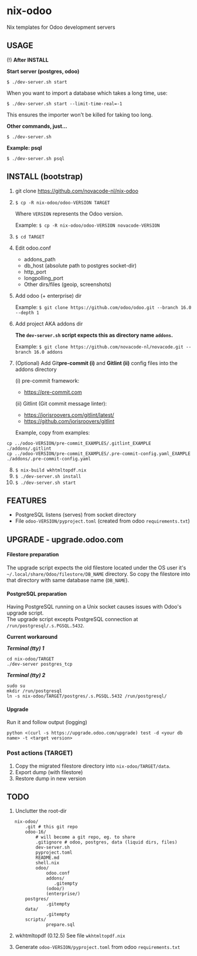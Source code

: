 # nix-odoo
Nix templates for Odoo development servers

## USAGE

(!) **After INSTALL**

**Start server (postgres, odoo)**

`$ ./dev-server.sh start`

When you want to import a database which takes a long time, use:

`$ ./dev-server.sh start --limit-time-real=-1`

This ensures the importer won't be killed for taking too long.

**Other commands, just...**

`$ ./dev-server.sh`

**Example: psql**

`$ ./dev-server.sh psql`


## INSTALL (bootstrap)

1. git clone https://github.com/novacode-nl/nix-odoo

2. `$ cp -R nix-odoo/odoo-VERSION TARGET`

    Where `VERSION` represents the Odoo version.

   Example:
   `$ cp -R nix-odoo/odoo-VERSION novacode-VERSION`

3. `$ cd TARGET`

4. Edit odoo.conf
   - addons_path
   - db_host (absolute path to postgres socket-dir)
   - http_port
   - longpolling_port
   - Other dirs/files (geoip, screenshots)

5. Add odoo (+ enterprise) dir

   Example:
   `$ git clone https://github.com/odoo/odoo.git --branch 16.0 --depth 1`

6. Add project AKA addons dir

    **The `dev-server.sh` script expects this as directory name `addons`.**

    Example:
   `$ git clone https://github.com/novacode-nl/novacode.git --branch 16.0 addons`

7. (Optional) Add Git**pre-commit (i)** and **Gitlint (ii)** config files into the addons directory

    (i) pre-commit framework:
    - https://pre-commit.com

    (ii) Gitlint (Git commit message linter):
    - https://jorisroovers.com/gitlint/latest/
    - https://github.com/jorisroovers/gitlint

    Example, copy from examples:

```
cp ../odoo-VERSION/pre-commit_EXAMPLES/.gitlint_EXAMPLE ./addons/.gitlint
cp ../odoo-VERSION/pre-commit_EXAMPLES/.pre-commit-config.yaml_EXAMPLE ./addons/.pre-commit-config.yaml
```

8. `$ nix-build wkhtmltopdf.nix`
9. `$ ./dev-server.sh install`
10. `$ ./dev-server.sh start`


## FEATURES

- PostgreSQL listens (serves) from socket directory
- File `odoo-VERSION/pyproject.toml` (created from odoo `requirements.txt`)

## UPGRADE - upgrade.odoo.com

#### Filestore preparation

The upgrade script expects the old filestore located under the OS user it's `~/.local/share/Odoo/filestore/DB_NAME` directory.
So copy the filestore into that directory with same database name (`DB_NAME`).

#### PostgreSQL preparation

Having PostgreSQL running on a Unix socket causes issues with Odoo's upgrade script.\
The upgrade script excepts PostgreSQL connection at `/run/postgresql/.s.PGSQL.5432`.

**Current workaround**

_**Terminal (tty) 1**_

```
cd nix-odoo/TARGET
./dev-server postgres_tcp
```

_**Terminal (tty) 2**_

```
sudo su
mkdir /run/postgresql
ln -s nix-odoo/TARGET/postgres/.s.PGSQL.5432 /run/postgresql/
```

#### Upgrade

Run it and follow output (logging)

`python <(curl -s https://upgrade.odoo.com/upgrade) test -d <your db name> -t <target version>`

### Post actions (TARGET)

1. Copy the migrated filestore directory into `nix-odoo/TARGET/data`.
2. Export dump (with filestore)
3. Restore dump in new version

## TODO

1. Unclutter the root-dir

```
   nix-odoo/
       .git # this git repo
       odoo-16/
           # will become a git repo, eg. to share
           .gitignore # odoo, postgres, data (liquid dirs, files)
           dev-server.sh
           pyproject.toml
           README.md
           shell.nix
           odoo/
               odoo.conf
               addons/
                  .gitempty
               (odoo/)
               (enterprise/)
	   postgres/
               .gitempty
	   data/
               .gitempty
	   scripts/
               prepare.sql
```

2. wkhtmltopdf (0.12.5)
   See file `wkhtmltopdf.nix`

3. Generate `odoo-VERSION/pyproject.toml` from odoo `requirements.txt`
